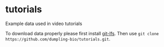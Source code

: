 # tutorials
Example data used in video tutorials

To download data properly please first install [git-lfs](https://git-lfs.github.com/ "Git extension for versioning large files").
Then use `git clone https://github.com/dumpling-bio/tutorials.git`.
